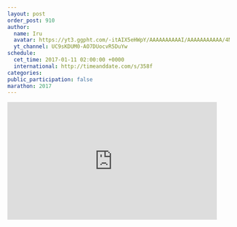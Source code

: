 ```yaml
---
layout: post
order_post: 910
author:
  name: Iru
  avatar: https://yt3.ggpht.com/-itAIX5eHWpY/AAAAAAAAAAI/AAAAAAAAAAA/4NDe06XGyk0/s88-c-k-no-mo-rj-c0xffffff/photo.jpg
  yt_channel: UC9sKDUM0-AO7DUocvR5DuYw
schedule:
  cet_time: 2017-01-11 02:00:00 +0000
  international: http://timeanddate.com/s/358f
categories:
public_participation: false
marathon: 2017
---
```

<iframe width="475" height="267" src="https://www.youtube.com/embed/0CAAXwJo0HE" frameborder="0" allowfullscreen></iframe>
